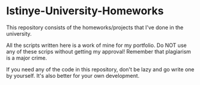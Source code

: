# Istinye-University-Homeworks
This repository consists of the homeworks/projects that I've done in the university.

All the scripts written here is a work of mine for my portfolio. Do NOT use any of these scrips without getting my approval! Remember that plagiarism is a major crime.

If you need any of the code in this repository, don't be lazy and go write one by yourself. It's also better for your own development.
